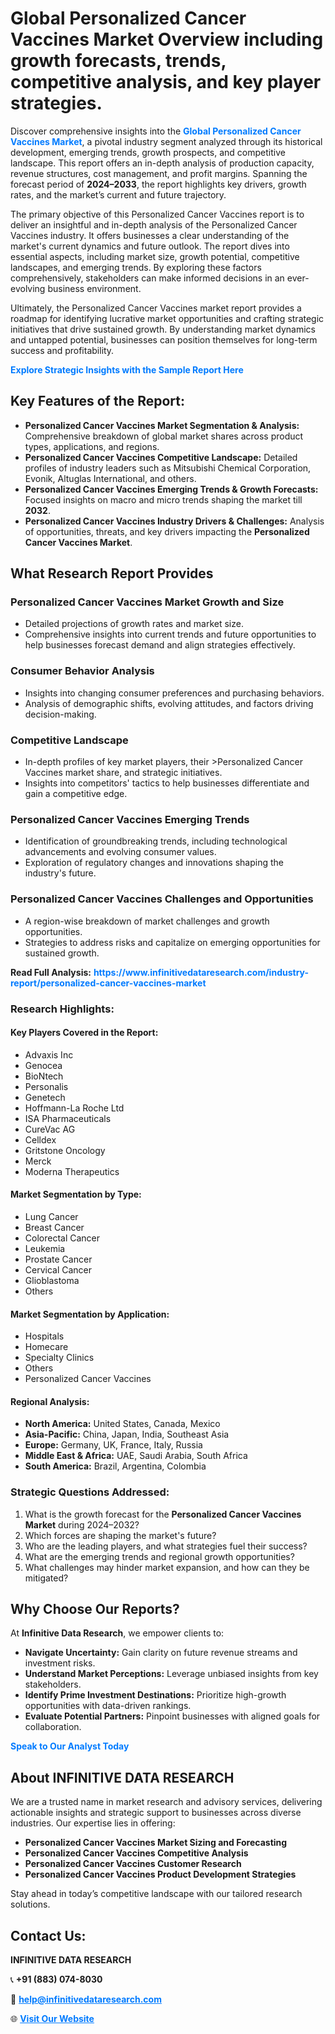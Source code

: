 <h1>Global Personalized Cancer Vaccines Market Overview including growth forecasts, trends, competitive analysis, and key player strategies.</h1>
<p>
Discover comprehensive insights into the 
<a href="https://www.infinitivedataresearch.com/industry-report/personalized-cancer-vaccines-market" rel="dofollow" style="color: #007BFF; text-decoration: none;"><strong>Global Personalized Cancer Vaccines Market</strong></a>, a pivotal industry segment analyzed through its historical development, emerging trends, growth prospects, and competitive landscape. This report offers an in-depth analysis of production capacity, revenue structures, cost management, and profit margins. Spanning the forecast period of <strong>2024–2033</strong>, the report highlights key drivers, growth rates, and the market’s current and future trajectory.
</p>
<p>
The primary objective of this Personalized Cancer Vaccines report is to deliver an insightful and in-depth analysis of the Personalized Cancer Vaccines industry. It offers businesses a clear understanding of the market's current dynamics and future outlook. The report dives into essential aspects, including market size, growth potential, competitive landscapes, and emerging trends. By exploring these factors comprehensively, stakeholders can make informed decisions in an ever-evolving business environment.
</p>
<p>
Ultimately, the Personalized Cancer Vaccines market report provides a roadmap for identifying lucrative market opportunities and crafting strategic initiatives that drive sustained growth. By understanding market dynamics and untapped potential, businesses can position themselves for long-term success and profitability.
</p>
<p>
<a href="https://www.infinitivedataresearch.com/request-sample/reportId=111958" style="color: #007BFF; text-decoration: none;"><strong>Explore Strategic Insights with the Sample Report Here</strong></a>
</p>

<h2>Key Features of the Report:</h2>
<ul>
<li><strong>Personalized Cancer Vaccines Market Segmentation & Analysis:</strong> Comprehensive breakdown of global market shares across product types, applications, and regions.</li>
<li><strong>Personalized Cancer Vaccines Competitive Landscape:</strong> Detailed profiles of industry leaders such as Mitsubishi Chemical Corporation, Evonik, Altuglas International, and others.</li>
<li><strong>Personalized Cancer Vaccines Emerging Trends & Growth Forecasts:</strong> Focused insights on macro and micro trends shaping the market till <strong>2032</strong>.</li>
<li><strong>Personalized Cancer Vaccines Industry Drivers & Challenges:</strong> Analysis of opportunities, threats, and key drivers impacting the <strong>Personalized Cancer Vaccines Market</strong>.</li>
</ul>

<h2>What Research Report Provides</h2>
<h3>Personalized Cancer Vaccines Market Growth and Size</h3>
<ul>
<li>Detailed projections of growth rates and market size.</li>
<li>Comprehensive insights into current trends and future opportunities to help businesses forecast demand and align strategies effectively.</li>
</ul>

<h3>Consumer Behavior Analysis</h3>
<ul>
<li>Insights into changing consumer preferences and purchasing behaviors.</li>
<li>Analysis of demographic shifts, evolving attitudes, and factors driving decision-making.</li>
</ul>

<h3>Competitive Landscape</h3>
<ul>
<li>In-depth profiles of key market players, their >Personalized Cancer Vaccines market share, and strategic initiatives.</li>
<li>Insights into competitors' tactics to help businesses differentiate and gain a competitive edge.</li>
</ul>

<h3>Personalized Cancer Vaccines Emerging Trends</h3>
<ul>
<li>Identification of groundbreaking trends, including technological advancements and evolving consumer values.</li>
<li>Exploration of regulatory changes and innovations shaping the industry's future.</li>
</ul>

<h3>Personalized Cancer Vaccines Challenges and Opportunities</h3>
<ul>
<li>A region-wise breakdown of market challenges and growth opportunities.</li>
<li>Strategies to address risks and capitalize on emerging opportunities for sustained growth.</li>
</ul>
<p><strong>Read Full Analysis:</strong> <a href="https://www.infinitivedataresearch.com/industry-report/personalized-cancer-vaccines-market" rel="dofollow" style="color: #007BFF; text-decoration: none;"><strong>https://www.infinitivedataresearch.com/industry-report/personalized-cancer-vaccines-market</strong></a></p>
<h3>Research Highlights:</h3>
<h4>Key Players Covered in the Report:</h4>
<ul><li>Advaxis Inc</li><li>Genocea</li><li>BioNtech</li><li>Personalis</li><li>Genetech</li><li>Hoffmann-La Roche Ltd</li><li>ISA Pharmaceuticals</li><li>CureVac AG</li><li>Celldex</li><li>Gritstone Oncology</li><li>Merck</li><li>Moderna Therapeutics</li></ul>
<h4>Market Segmentation by Type:</h4>
<ul><li>Lung Cancer</li><li>Breast Cancer</li><li>Colorectal Cancer</li><li>Leukemia</li><li>Prostate Cancer</li><li>Cervical Cancer</li><li>Glioblastoma</li><li>Others</li></ul>
<h4>Market Segmentation by Application:</h4>
<ul><li>Hospitals</li><li>Homecare</li><li>Specialty Clinics</li><li>Others</li><li>Personalized Cancer Vaccines</li></ul>

<h4>Regional Analysis:</h4>
<ul>
<li><strong>North America:</strong> United States, Canada, Mexico</li>
<li><strong>Asia-Pacific:</strong> China, Japan, India, Southeast Asia</li>
<li><strong>Europe:</strong> Germany, UK, France, Italy, Russia</li>
<li><strong>Middle East & Africa:</strong> UAE, Saudi Arabia, South Africa</li>
<li><strong>South America:</strong> Brazil, Argentina, Colombia</li>
</ul>

<h3>Strategic Questions Addressed:</h3>
<ol>
<li>What is the growth forecast for the <strong>Personalized Cancer Vaccines Market</strong> during 2024–2032?</li>
<li>Which forces are shaping the market's future?</li>
<li>Who are the leading players, and what strategies fuel their success?</li>
<li>What are the emerging trends and regional growth opportunities?</li>
<li>What challenges may hinder market expansion, and how can they be mitigated?</li>
</ol>

<h2>Why Choose Our Reports?</h2>
<p>At <strong>Infinitive Data Research</strong>, we empower clients to:</p>
<ul>
<li><strong>Navigate Uncertainty:</strong> Gain clarity on future revenue streams and investment risks.</li>
<li><strong>Understand Market Perceptions:</strong> Leverage unbiased insights from key stakeholders.</li>
<li><strong>Identify Prime Investment Destinations:</strong> Prioritize high-growth opportunities with data-driven rankings.</li>
<li><strong>Evaluate Potential Partners:</strong> Pinpoint businesses with aligned goals for collaboration.</li>
</ul>
<p><a href="https://www.infinitivedataresearch.com/industry-report/personalized-cancer-vaccines-market" rel="dofollow" style="color: #007BFF; text-decoration: none;"><strong>Speak to Our Analyst Today</strong></a></p>

<h2>About INFINITIVE DATA RESEARCH</h2>
<p>We are a trusted name in market research and advisory services, delivering actionable insights and strategic support to businesses across diverse industries. Our expertise lies in offering:</p>
<ul>
<li><strong>Personalized Cancer Vaccines Market Sizing and Forecasting</strong></li>
<li><strong>Personalized Cancer Vaccines Competitive Analysis</strong></li>
<li><strong>Personalized Cancer Vaccines Customer Research</strong></li>
<li><strong>Personalized Cancer Vaccines Product Development Strategies</strong></li>
</ul>
<p>Stay ahead in today’s competitive landscape with our tailored research solutions.</p>

<h2>Contact Us:</h2>
<p><strong>INFINITIVE DATA RESEARCH</strong></p>
<p>📞 <strong>+91 (883) 074-8030</strong></p>
<p>📧 <strong><a href="mailto:help@infinitivedataresearch.com" style="color: #007BFF;">help@infinitivedataresearch.com</a></strong></p>
<p>🌐 <strong><a href="https://www.infinitivedataresearch.com" rel="dofollow" style="color: #007BFF;">Visit Our Website</a></strong></p>